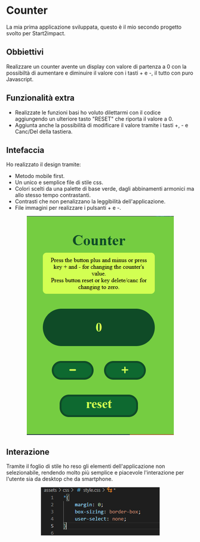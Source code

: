 # Counter

La mia prima applicazione sviluppata, questo è il mio secondo progetto svolto per Start2impact.

## Obbiettivi

Realizzare un counter avente un display con valore di partenza a 0 con la possibiltà di aumentare e diminuire il valore con i tasti + e -, il tutto con puro Javascript.

## Funzionalità extra

* Realizzate le funzioni basi ho voluto dilettarmi con il codice aggiungendo un ulteriore tasto "RESET" che riporta il valore a 0.
* Aggiunta anche la possibilità di modificare il valore tramite i tasti +, - e Canc/Del della tastiera.

## Intefaccia

Ho realizzato il design tramite:

* Metodo mobile first.
* Un unico e semplice file di stile css.
* Colori scelti da una palette di base verde, dagli abbinamenti armonici ma allo stesso tempo contrastanti.
* Contrasti che non penalizzano la leggibilità dell'applicazione.
* File immagini per realizzare i pulsanti + e -.


<p align="center"><img src='.\assets\img\counter-screenshot.png' alt='screenshot'/></p>

## Interazione 

Tramite il foglio di stile ho reso gli elementi dell'applicazione non selezionabile, rendendo molto più semplice e piacevole l'interazione per l'utente sia da desktop che da smartphone.

<p align="center"><img src='.\assets\img\example-css.png' alt='example'/></p>